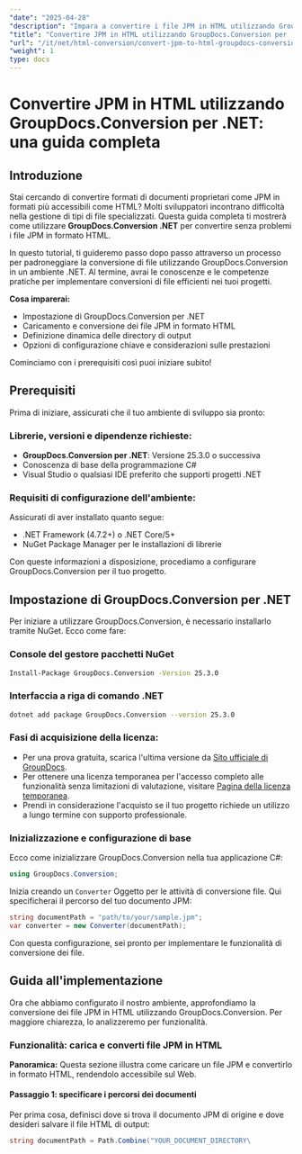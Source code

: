 ```yaml
---
"date": "2025-04-28"
"description": "Impara a convertire i file JPM in HTML utilizzando GroupDocs.Conversion per .NET con questa guida dettagliata. Scopri la configurazione, l'implementazione e l'ottimizzazione delle prestazioni."
"title": "Convertire JPM in HTML utilizzando GroupDocs.Conversion per .NET&#58; una guida completa"
"url": "/it/net/html-conversion/convert-jpm-to-html-groupdocs-conversion-dotnet/"
"weight": 1
type: docs
---
```

# Convertire JPM in HTML utilizzando GroupDocs.Conversion per .NET: una guida completa

## Introduzione

Stai cercando di convertire formati di documenti proprietari come JPM in formati più accessibili come HTML? Molti sviluppatori incontrano difficoltà nella gestione di tipi di file specializzati. Questa guida completa ti mostrerà come utilizzare **GroupDocs.Conversion .NET** per convertire senza problemi i file JPM in formato HTML.

In questo tutorial, ti guideremo passo dopo passo attraverso un processo per padroneggiare la conversione di file utilizzando GroupDocs.Conversion in un ambiente .NET. Al termine, avrai le conoscenze e le competenze pratiche per implementare conversioni di file efficienti nei tuoi progetti. 

**Cosa imparerai:**
- Impostazione di GroupDocs.Conversion per .NET
- Caricamento e conversione dei file JPM in formato HTML
- Definizione dinamica delle directory di output
- Opzioni di configurazione chiave e considerazioni sulle prestazioni

Cominciamo con i prerequisiti così puoi iniziare subito!

## Prerequisiti

Prima di iniziare, assicurati che il tuo ambiente di sviluppo sia pronto:

### Librerie, versioni e dipendenze richieste:
- **GroupDocs.Conversion per .NET**: Versione 25.3.0 o successiva
- Conoscenza di base della programmazione C#
- Visual Studio o qualsiasi IDE preferito che supporti progetti .NET

### Requisiti di configurazione dell'ambiente:
Assicurati di aver installato quanto segue:
- .NET Framework (4.7.2+) o .NET Core/5+
- NuGet Package Manager per le installazioni di librerie

Con queste informazioni a disposizione, procediamo a configurare GroupDocs.Conversion per il tuo progetto.

## Impostazione di GroupDocs.Conversion per .NET

Per iniziare a utilizzare GroupDocs.Conversion, è necessario installarlo tramite NuGet. Ecco come fare:

### **Console del gestore pacchetti NuGet**
```bash
Install-Package GroupDocs.Conversion -Version 25.3.0
```

### **Interfaccia a riga di comando .NET**
```bash
dotnet add package GroupDocs.Conversion --version 25.3.0
```

### Fasi di acquisizione della licenza:
- Per una prova gratuita, scarica l'ultima versione da [Sito ufficiale di GroupDocs](https://releases.groupdocs.com/conversion/net/).
- Per ottenere una licenza temporanea per l'accesso completo alle funzionalità senza limitazioni di valutazione, visitare [Pagina della licenza temporanea](https://purchase.groupdocs.com/temporary-license/).
- Prendi in considerazione l'acquisto se il tuo progetto richiede un utilizzo a lungo termine con supporto professionale.

### Inizializzazione e configurazione di base
Ecco come inizializzare GroupDocs.Conversion nella tua applicazione C#:

```csharp
using GroupDocs.Conversion;
```

Inizia creando un `Converter` Oggetto per le attività di conversione file. Qui specificherai il percorso del tuo documento JPM:

```csharp
string documentPath = "path/to/your/sample.jpm";
var converter = new Converter(documentPath);
```

Con questa configurazione, sei pronto per implementare le funzionalità di conversione dei file.

## Guida all'implementazione

Ora che abbiamo configurato il nostro ambiente, approfondiamo la conversione dei file JPM in HTML utilizzando GroupDocs.Conversion. Per maggiore chiarezza, lo analizzeremo per funzionalità.

### Funzionalità: carica e converti file JPM in HTML

**Panoramica:**
Questa sezione illustra come caricare un file JPM e convertirlo in formato HTML, rendendolo accessibile sul Web.

#### Passaggio 1: specificare i percorsi dei documenti
Per prima cosa, definisci dove si trova il documento JPM di origine e dove desideri salvare il file HTML di output:

```csharp
string documentPath = Path.Combine("YOUR_DOCUMENT_DIRECTORY\